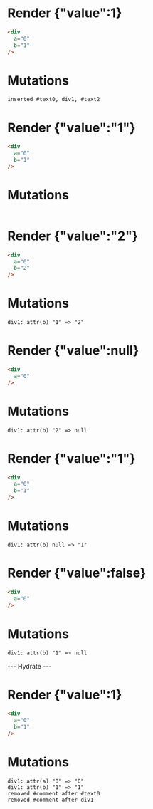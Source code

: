 # Render {"value":1}
```html
<div
  a="0"
  b="1"
/>
```

# Mutations
```
inserted #text0, div1, #text2
```


# Render {"value":"1"}
```html
<div
  a="0"
  b="1"
/>
```

# Mutations
```

```


# Render {"value":"2"}
```html
<div
  a="0"
  b="2"
/>
```

# Mutations
```
div1: attr(b) "1" => "2"
```


# Render {"value":null}
```html
<div
  a="0"
/>
```

# Mutations
```
div1: attr(b) "2" => null
```


# Render {"value":"1"}
```html
<div
  a="0"
  b="1"
/>
```

# Mutations
```
div1: attr(b) null => "1"
```


# Render {"value":false}
```html
<div
  a="0"
/>
```

# Mutations
```
div1: attr(b) "1" => null
```


--- Hydrate ---
# Render {"value":1}
```html
<div
  a="0"
  b="1"
/>
```

# Mutations
```
div1: attr(a) "0" => "0"
div1: attr(b) "1" => "1"
removed #comment after #text0
removed #comment after div1
```
